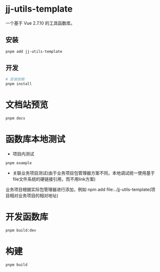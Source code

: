 # jj-utils-template

一个基于 Vue 2.7.10 的工具函数库。

## 安装

```bash
pnpm add jj-utils-template
```

## 开发

```bash
# 安装依赖
pnpm install
```
# 文档站预览
```bash
pnpm docs
```

# 函数库本地测试
 - 项目内测试
 ```bash
 pnpm example
 ```

 - 关联业务项目测试(由于业务项目包管理器方案不同，本地调试统一使用基于file文件系统的硬链接引用，而不用link方案)  

 业务项目根据实际包管理器进行添加，例如 npm add file:../jj-utils-template(项目相对业务项目的相对地址)

# 开发函数库
```bash
pnpm build:dev
```

# 构建
```bash
pnpm build
```
